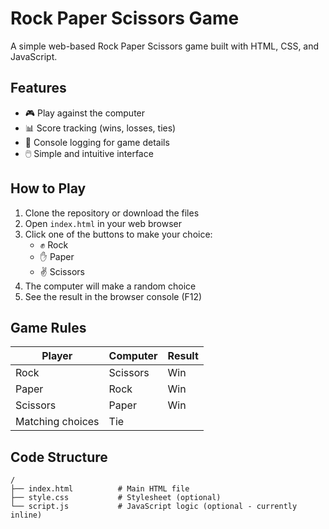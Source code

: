 # Rock Paper Scissors Game

A simple web-based Rock Paper Scissors game built with HTML, CSS, and JavaScript.

## Features

- 🎮 Play against the computer
- 📊 Score tracking (wins, losses, ties)
- 📝 Console logging for game details
- 🖱️ Simple and intuitive interface

## How to Play

1. Clone the repository or download the files
2. Open `index.html` in your web browser
3. Click one of the buttons to make your choice:
   - ✊ Rock
   - ✋ Paper
   - ✌️ Scissors
4. The computer will make a random choice
5. See the result in the browser console (F12)

## Game Rules

| Player | Computer | Result  |
|--------|----------|---------|
| Rock   | Scissors | Win     |
| Paper  | Rock     | Win     |
| Scissors | Paper   | Win     |
| Matching choices | Tie |

## Code Structure

```plaintext
/
├── index.html          # Main HTML file
├── style.css           # Stylesheet (optional)
└── script.js           # JavaScript logic (optional - currently inline)
